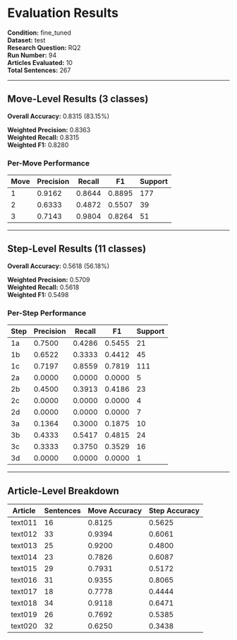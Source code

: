 # Evaluation Results

**Condition:** fine_tuned  
**Dataset:** test  
**Research Question:** RQ2  
**Run Number:** 94  
**Articles Evaluated:** 10  
**Total Sentences:** 267  

---

## Move-Level Results (3 classes)

**Overall Accuracy:** 0.8315 (83.15%)  

**Weighted Precision:** 0.8363  
**Weighted Recall:** 0.8315  
**Weighted F1:** 0.8280  

### Per-Move Performance

| Move | Precision | Recall | F1 | Support |
|------|-----------|--------|----|---------|
| 1 | 0.9162 | 0.8644 | 0.8895 | 177 |
| 2 | 0.6333 | 0.4872 | 0.5507 | 39 |
| 3 | 0.7143 | 0.9804 | 0.8264 | 51 |

---

## Step-Level Results (11 classes)

**Overall Accuracy:** 0.5618 (56.18%)  

**Weighted Precision:** 0.5709  
**Weighted Recall:** 0.5618  
**Weighted F1:** 0.5498  

### Per-Step Performance

| Step | Precision | Recall | F1 | Support |
|------|-----------|--------|----|---------|
| 1a | 0.7500 | 0.4286 | 0.5455 | 21 |
| 1b | 0.6522 | 0.3333 | 0.4412 | 45 |
| 1c | 0.7197 | 0.8559 | 0.7819 | 111 |
| 2a | 0.0000 | 0.0000 | 0.0000 | 5 |
| 2b | 0.4500 | 0.3913 | 0.4186 | 23 |
| 2c | 0.0000 | 0.0000 | 0.0000 | 4 |
| 2d | 0.0000 | 0.0000 | 0.0000 | 7 |
| 3a | 0.1364 | 0.3000 | 0.1875 | 10 |
| 3b | 0.4333 | 0.5417 | 0.4815 | 24 |
| 3c | 0.3333 | 0.3750 | 0.3529 | 16 |
| 3d | 0.0000 | 0.0000 | 0.0000 | 1 |

---

## Article-Level Breakdown

| Article | Sentences | Move Accuracy | Step Accuracy |
|---------|-----------|---------------|---------------|
| text011 | 16 | 0.8125 | 0.5625 |
| text012 | 33 | 0.9394 | 0.6061 |
| text013 | 25 | 0.9200 | 0.4800 |
| text014 | 23 | 0.7826 | 0.6087 |
| text015 | 29 | 0.7931 | 0.5172 |
| text016 | 31 | 0.9355 | 0.8065 |
| text017 | 18 | 0.7778 | 0.4444 |
| text018 | 34 | 0.9118 | 0.6471 |
| text019 | 26 | 0.7692 | 0.5385 |
| text020 | 32 | 0.6250 | 0.3438 |
